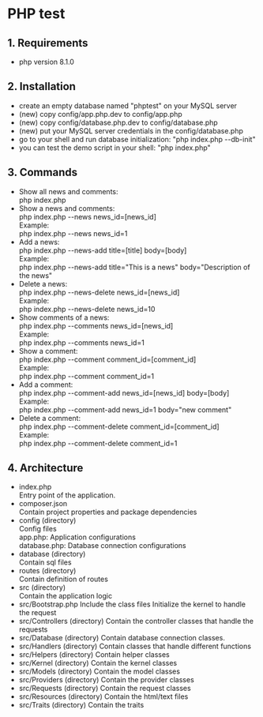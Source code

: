 # PHP test

## 1. Requirements

  - php version 8.1.0

## 2. Installation

  - create an empty database named "phptest" on your MySQL server
  - (new) copy config/app.php.dev to config/app.php
  - (new) copy config/database.php.dev to config/database.php
  - (new) put your MySQL server credentials in the config/database.php
  - go to your shell and run database initialization: "php index.php --db-init"
  - you can test the demo script in your shell: "php index.php"

## 3. Commands

  - Show all news and comments: <br>
    php index.php<br>
  - Show a  news and comments: <br>
    php index.php --news news_id=[news_id]<br>
    Example:<br>
    php index.php --news news_id=1<br>
  - Add a news:<br>
    php index.php --news-add title=[title] body=[body]<br>
    Example:<br>
    php index.php --news-add title="This is a news" body="Description of the news"<br>
  - Delete a news:<br>
    php index.php --news-delete news_id=[news_id]<br>
    Example:<br>
    php index.php --news-delete news_id=10<br>
  - Show comments of a news: <br>
    php index.php --comments news_id=[news_id]<br>
    Example:<br>
    php index.php --comments news_id=1<br>
  - Show a comment: <br>
    php index.php --comment comment_id=[comment_id]<br>
    Example:<br>
    php index.php --comment comment_id=1<br>
  - Add a comment:<br>
    php index.php --comment-add news_id=[news_id] body=[body]<br>
    Example:<br>
    php index.php --comment-add news_id=1 body="new comment"<br>
  - Delete a comment:<br>
    php index.php --comment-delete comment_id=[comment_id]<br>
    Example:<br>
    php index.php --comment-delete comment_id=1

## 4. Architecture

  - index.php <br>
    Entry point of the application.
  - composer.json <br>
    Contain project properties and package dependencies
  - config (directory) <br>
    Config files  <br>
    app.php: Application configurations  <br>
    database.php: Database connection configurations
  - database (directory) <br>
    Contain sql files
  - routes (directory) <br>
    Contain definition of routes
  - src (directory) <br>
    Contain the application logic
  - src/Bootstrap.php
    Include the class files
    Initialize the kernel to handle the request
  - src/Controllers (directory)
    Contain the controller classes that handle the requests
  - src/Database (directory)
    Contain database connection classes.
  - src/Handlers (directory)
    Contain classes that handle different functions
  - src/Helpers (directory)
    Contain helper classes
  - src/Kernel (directory)
    Contain the kernel classes
  - src/Models (directory)
    Contain the model classes
  - src/Providers (directory)
    Contain the provider classes
  - src/Requests (directory)
    Contain the request classes
  - src/Resources (directory)
    Contain the html/text files
  - src/Traits (directory)
    Contain the traits
